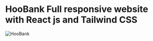 # HooBank Full responsive website with React js and Tailwind CSS

![HooBank](https://i.ibb.co/YkJS0C8/68747470733a2f2f692e6962622e636f2f424b31486e30782f53637265656e73686f742d323032322d30382d30382d61742d.png)
